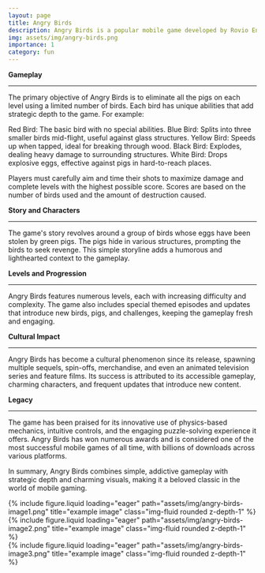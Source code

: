 ```yaml
---
layout: page
title: Angry Birds
description: Angry Birds is a popular mobile game developed by Rovio Entertainment, where players use a slingshot to launch birds at structures to destroy pigs stationed within. The goal is to eliminate all the pigs on each level using a limited number of birds, each with unique abilities.
img: assets/img/angry-birds.png
importance: 1
category: fun
---
```


**Gameplay**

<hr>

The primary objective of Angry Birds is to eliminate all the pigs on each level using a limited number of birds. Each bird has unique abilities that add strategic depth to the game. For example:

Red Bird: The basic bird with no special abilities.
Blue Bird: Splits into three smaller birds mid-flight, useful against glass structures.
Yellow Bird: Speeds up when tapped, ideal for breaking through wood.
Black Bird: Explodes, dealing heavy damage to surrounding structures.
White Bird: Drops explosive eggs, effective against pigs in hard-to-reach places.

Players must carefully aim and time their shots to maximize damage and complete levels with the highest possible score. Scores are based on the number of birds used and the amount of destruction caused.

**Story and Characters**

<hr>

The game's story revolves around a group of birds whose eggs have been stolen by green pigs. The pigs hide in various structures, prompting the birds to seek revenge. This simple storyline adds a humorous and lighthearted context to the gameplay.

**Levels and Progression**

<hr>

Angry Birds features numerous levels, each with increasing difficulty and complexity. The game also includes special themed episodes and updates that introduce new birds, pigs, and challenges, keeping the gameplay fresh and engaging.

**Cultural Impact**

<hr>

Angry Birds has become a cultural phenomenon since its release, spawning multiple sequels, spin-offs, merchandise, and even an animated television series and feature films. Its success is attributed to its accessible gameplay, charming characters, and frequent updates that introduce new content.

**Legacy**

<hr>

The game has been praised for its innovative use of physics-based mechanics, intuitive controls, and the engaging puzzle-solving experience it offers. Angry Birds has won numerous awards and is considered one of the most successful mobile games of all time, with billions of downloads across various platforms.

In summary, Angry Birds combines simple, addictive gameplay with strategic depth and charming visuals, making it a beloved classic in the world of mobile gaming.

<div class="row">
    <div class="col-sm mt-3 mt-md-0">
        {% include figure.liquid loading="eager" path="assets/img/angry-birds-image1.png" title="example image" class="img-fluid rounded z-depth-1" %}
    </div>
    <div class="col-sm mt-3 mt-md-0">
        {% include figure.liquid loading="eager" path="assets/img/angry-birds-image2.png" title="example image" class="img-fluid rounded z-depth-1" %}
    </div>
    <div class="col-sm mt-3 mt-md-0">
        {% include figure.liquid loading="eager" path="assets/img/angry-birds-image3.png" title="example image" class="img-fluid rounded z-depth-1" %}
    </div>
</div>
